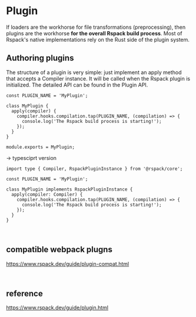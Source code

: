 # Plugin
If loaders are the workhorse for file transformations (preprocessing), 
then plugins are the workhorse <strong>for the overall Rspack build process</strong>. 
Most of Rspack's native implementations rely on the Rust side of the plugin system. 

## Authoring plugins
The structure of a plugin is very simple: just implement an apply method that accepts a Compiler instance. 
It will be called when the Rspack plugin is initialized. The detailed API can be found in the Plugin API.

```
const PLUGIN_NAME = 'MyPlugin';

class MyPlugin {
  apply(compiler) {
    compiler.hooks.compilation.tap(PLUGIN_NAME, (compilation) => {
      console.log('The Rspack build process is starting!');
    });
  }
}

module.exports = MyPlugin;
```
-> typesciprt version
```
import type { Compiler, RspackPluginInstance } from '@rspack/core';

const PLUGIN_NAME = 'MyPlugin';

class MyPlugin implements RspackPluginInstance {
  apply(compiler: Compiler) {
    compiler.hooks.compilation.tap(PLUGIN_NAME, (compilation) => {
      console.log('The Rspack build process is starting!');
    });
  }
}
```

<br>

## compatible webpack plugns
https://www.rspack.dev/guide/plugin-compat.html

<br>

## reference
https://www.rspack.dev/guide/plugin.html